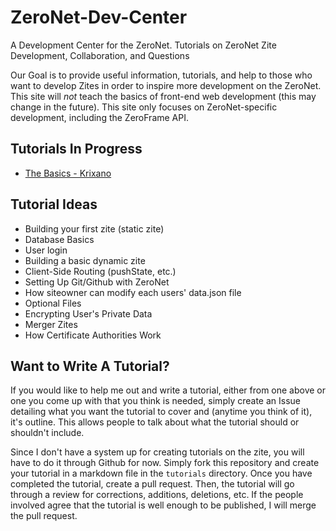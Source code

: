 # ZeroNet-Dev-Center
A Development Center for the ZeroNet. Tutorials on ZeroNet Zite Development, Collaboration, and Questions

Our Goal is to provide useful information, tutorials, and help to those who want to develop Zites in order to inspire more development on the ZeroNet. This site will *not* teach the basics of front-end web development (this may change in the future). This site only focuses on ZeroNet-specific development, including the ZeroFrame API.

## Tutorials In Progress
* [The Basics - Krixano](https://github.com/krixano/ZeroNet-Dev-Center/issues/1)

## Tutorial Ideas
* Building your first zite (static zite)
* Database Basics
* User login
* Building a basic dynamic zite
* Client-Side Routing (pushState, etc.)
* Setting Up Git/Github with ZeroNet
* How siteowner can modify each users' data.json file
* Optional Files
* Encrypting User's Private Data
* Merger Zites
* How Certificate Authorities Work

## Want to Write A Tutorial?
If you would like to help me out and write a tutorial, either from one above or one you come up with that you think is needed, simply create an Issue detailing what you want the tutorial to cover and (anytime you think of it), it's outline. This allows people to talk about what the tutorial should or shouldn't include.

Since I don't have a system up for creating tutorials on the zite, you will have to do it through Github for now. Simply fork this repository and create your tutorial in a markdown file in the `tutorials` directory. Once you have completed the tutorial, create a pull request. Then, the tutorial will go through a review for corrections, additions, deletions, etc. If the people involved agree that the tutorial is well enough to be published, I will merge the pull request.
